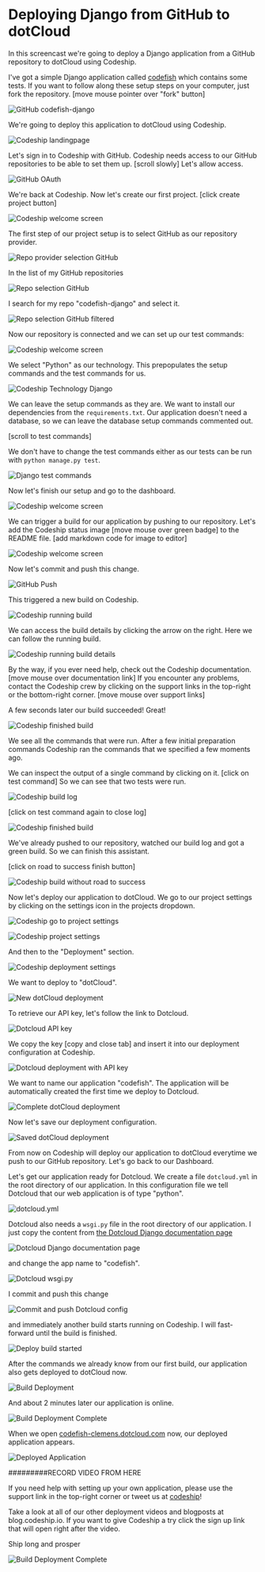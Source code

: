 












Deploying Django from GitHub to dotCloud
======================

In this screencast we're going to deploy a Django application from a GitHub repository to dotCloud using Codeship.





I've got a simple Django application called [codefish][codefish-repo] which contains some tests. If you want to follow along these setup steps on your computer, just fork the repository. [move mouse pointer over "fork" button]

![GitHub codefish-django][screenshot-repository]





We're going to deploy this application to dotCloud using Codeship.

![Codeship landingpage][screenshot-codefish-landingpage]

Let's sign in to Codeship with GitHub. Codeship needs access to our GitHub repositories to be able to set them up. [scroll slowly] Let's allow access.

![GitHub OAuth][screenshot-oauth]

We're back at Codeship. Now let's create our first project. [click create project button]

![Codeship welcome screen][screenshot-codeship-welcome]





The first step of our project setup is to select GitHub as our repository provider.

![Repo provider selection GitHub][screenshot-repo-provider-selection]

In the list of my GitHub repositories

![Repo selection GitHub][screenshot-repo-selection]

I search for my repo "codefish-django" and select it.

![Repo selection GitHub filtered][screenshot-repo-selection-filtered]

Now our repository is connected and we can set up our test commands:

![Codeship welcome screen][screenshot-codeship-technology]

We select "Python" as our technology. This prepopulates the setup commands and the test commands for us.

![Codeship Technology Django][screenshot-codeship-technology-selected]





We can leave the setup commands as they are. We want to install our dependencies from the `requirements.txt`. Our application doesn't need a database, so we can leave the database setup commands commented out.

[scroll to test commands]

We don't have to change the test commands either as our tests can be run with `python manage.py test`.

![Django test commands][screenshot-test-commands]





Now let's finish our setup and go to the dashboard.

![Codeship welcome screen][screenshot-codeship-dasboard]





We can trigger a build for our application by pushing to our repository. Let's add the Codeship status image [move mouse over green badge] to the README file.
[add markdown code for image to editor]

![Codeship welcome screen][screenshot-codeship-image]

Now let's commit and push this change.

![GitHub Push][screenshot-codeship-push]

This triggered a new build on Codeship.

![Codeship running build][screenshot-first-build-running]

We can access the build details by clicking the arrow on the right. Here we can follow the running build.

![Codeship running build details][screenshot-first-build-running-details]

By the way, if you ever need help, check out the Codeship documentation. [move mouse over documentation link] If you encounter any problems, contact the Codeship crew by clicking on the support links in the top-right or the bottom-right corner. [move mouse over support links]

A few seconds later our build succeeded! Great!

![Codeship finished build][screenshot-first-build-finished]

We see all the commands that were run. After a few initial preparation commands Codeship ran the commands that we specified a few moments ago.





We can inspect the output of a single command by clicking on it.
[click on test command]
So we can see that two tests were run.

![Codeship build log][screenshot-build-log]

[click on test command again to close log]

![Codeship finished build][screenshot-first-build-finished]





We've already pushed to our repository, watched our build log and got a green build. So we can finish this assistant.

[click on road to success finish button]

![Codeship build without road to success][screenshot-build-without-road-to-success]





Now let's deploy our application to dotCloud. We go to our project settings by clicking on the settings icon in the projects dropdown.

![Codeship go to project settings][screenshot-go-to-project-settings]

![Codeship project settings][screenshot-project-settings]

And then to the "Deployment" section.

![Codeship deployment settings][screenshot-deployment-settings]

We want to deploy to "dotCloud".

![New dotCloud deployment][screenshot-new-deployment]





To retrieve our API key, let's follow the link to Dotcloud.

![Dotcloud API key][screenshot-dotcloud-api-key]

We copy the key [copy and close tab] and insert it into our deployment configuration at Codeship.

![Dotcloud deployment with API key][screenshot-dotcloud-deployment-api-key]

We want to name our application "codefish". The application will be automatically created the first time we deploy to Dotcloud.





![Complete dotCloud deployment][screenshot-complete-deployment]

Now let's save our deployment configuration.

![Saved dotCloud deployment][screenshot-saved-deployment]

From now on Codeship will deploy our application to dotCloud everytime we push to our GitHub repository.
Let's go back to our Dashboard.





Let's get our application ready for Dotcloud. We create a file `dotcloud.yml` in the root directory of our application. In this configuration file we tell Dotcloud that our web application is of type "python".

![dotcloud.yml][screenshot-dotcloud-yml]

Dotcloud also needs a `wsgi.py` file in the root directory of our application. I just copy the content from [the Dotcloud Django documentation page](http://docs.dotcloud.com/tutorials/python/django/#wsgi-py)

![Dotcloud Django documentation page][screenshot-deployment-documentation-page]

and change the app name to "codefish".

![Dotcloud wsgi.py][screenshot-dotcloud-wsgi-py]

I commit and push this change

![Commit and push Dotcloud config][screenshot-commit-and-push-deployment-config]





and immediately another build starts running on Codeship. I will fast-forward until the build is finished.

![Deploy build started][screenshot-deploy-build-started]

After the commands we already know from our first build, our application also gets deployed to dotCloud now.

![Build Deployment][screenshot-build-deployment]

And about 2 minutes later our application is online.

![Build Deployment Complete][screenshot-build-deployment-complete]





When we open [codefish-clemens.dotcloud.com][codefish-live] now, our deployed application appears.

![Deployed Application][screenshot-deployed-application]

#########RECORD VIDEO FROM HERE

If you need help with setting up your own application, please use the support link in the top-right corner or tweet us at [codeship][codeship-twitter]!

Take a look at all of our other deployment videos and blogposts at blog.codeship.io.
If you want to give Codeship a try click the sign up link that will open right after the video.

Ship long and prosper

![Build Deployment Complete][screenshot-build-deployment-complete]



 [codeship]: https://www.codeship.io/
 [codeship-twitter]: http://www.twitter.com/codeship
 
 [codefish-repo]: https://github.com/codeship-tutorials/codefish-django
 
 
 [codefish-live]: http://codefish-clemens.dotcloud.com
 
 [screenshot-repository]: https://raw.githubusercontent.com/codeship/screencast-storyboards/django-github-dotcloud/screenshots/github/codefish-django/repository.png
 [screenshot-codefish-landingpage]: https://raw.githubusercontent.com/codeship/screencast-storyboards/django-github-dotcloud/screenshots/codeship-landingpage.png
 [screenshot-oauth]: https://raw.githubusercontent.com/codeship/screencast-storyboards/django-github-dotcloud/screenshots/github/oauth.png
 [screenshot-codeship-welcome]: https://raw.githubusercontent.com/codeship/screencast-storyboards/django-github-dotcloud/screenshots/codeship-welcome.png
 [screenshot-repo-provider-selection]: https://raw.githubusercontent.com/codeship/screencast-storyboards/django-github-dotcloud/screenshots/github/repo-provider-selection.png
 [screenshot-repo-selection]: https://raw.githubusercontent.com/codeship/screencast-storyboards/django-github-dotcloud/screenshots/repo-selection.png
 [screenshot-repo-selection-filtered]: https://raw.githubusercontent.com/codeship/screencast-storyboards/django-github-dotcloud/screenshots/django/codefish-django-selection-filtered.png
 [screenshot-codeship-technology]: https://raw.githubusercontent.com/codeship/screencast-storyboards/django-github-dotcloud/screenshots/codeship-technology.png
 [screenshot-codeship-technology-selected]: https://raw.githubusercontent.com/codeship/screencast-storyboards/django-github-dotcloud/screenshots/django/codeship-technology.png
 [screenshot-technology-version]: https://raw.githubusercontent.com/codeship/screencast-storyboards/django-github-dotcloud/screenshots/django/technology-version.png
 [screenshot-test-commands]: https://raw.githubusercontent.com/codeship/screencast-storyboards/django-github-dotcloud/screenshots/django/test-commands.png
 [screenshot-codeship-dasboard]: https://raw.githubusercontent.com/codeship/screencast-storyboards/django-github-dotcloud/screenshots/github/codefish-django/codeship-dashboard.png
 [screenshot-codeship-image]: https://raw.githubusercontent.com/codeship/screencast-storyboards/django-github-dotcloud/screenshots/django/codeship-image.png
 [screenshot-codeship-push]: https://raw.githubusercontent.com/codeship/screencast-storyboards/django-github-dotcloud/screenshots/github/codefish-django/push.png
 [screenshot-first-build-running]: https://raw.githubusercontent.com/codeship/screencast-storyboards/django-github-dotcloud/screenshots/django/first-build-running.png
 [screenshot-first-build-running-details]: https://raw.githubusercontent.com/codeship/screencast-storyboards/django-github-dotcloud/screenshots/github/codefish-django/first-build-running-details.png
 [screenshot-first-build-finished]: https://raw.githubusercontent.com/codeship/screencast-storyboards/django-github-dotcloud/screenshots/github/codefish-django/first-build-finished.png
 [screenshot-build-log]: https://raw.githubusercontent.com/codeship/screencast-storyboards/django-github-dotcloud/screenshots/github/codefish-django/build-log.png
 [screenshot-build-without-road-to-success]: https://raw.githubusercontent.com/codeship/screencast-storyboards/django-github-dotcloud/screenshots/github/codefish-django/build-without-road-to-success.png
 [screenshot-go-to-project-settings]: https://raw.githubusercontent.com/codeship/screencast-storyboards/django-github-dotcloud/screenshots/github/codefish-django/go-to-project-settings.png
 [screenshot-project-settings]: https://raw.githubusercontent.com/codeship/screencast-storyboards/django-github-dotcloud/screenshots/django/project-settings.png
 [screenshot-deployment-settings]: https://raw.githubusercontent.com/codeship/screencast-storyboards/django-github-dotcloud/screenshots/django/deployment-settings.png
 [screenshot-new-deployment]: https://raw.githubusercontent.com/codeship/screencast-storyboards/django-github-dotcloud/screenshots/django/dotcloud/new-deployment.png
 [screenshot-heroku-apps]: https://raw.githubusercontent.com/codeship/screencast-storyboards/django-github-dotcloud/screenshots/dotcloud/heroku-apps.png
 [screenshot-create-heroku-app]: https://raw.githubusercontent.com/codeship/screencast-storyboards/django-github-dotcloud/screenshots/dotcloud/create-heroku-app.png
 [screenshot-heroku-app-created]: https://raw.githubusercontent.com/codeship/screencast-storyboards/django-github-dotcloud/screenshots/dotcloud/heroku-app-created.png
 [screenshot-heroku-deployment-name]: https://raw.githubusercontent.com/codeship/screencast-storyboards/django-github-dotcloud/screenshots/django/dotcloud/heroku-deployment-name.png
 [screenshot-show-api-key]: https://raw.githubusercontent.com/codeship/screencast-storyboards/django-github-dotcloud/screenshots/dotcloud/show-api-key.png
 [screenshot-complete-deployment]: https://raw.githubusercontent.com/codeship/screencast-storyboards/django-github-dotcloud/screenshots/django/dotcloud/complete-deployment.png
 [screenshot-saved-deployment]: https://raw.githubusercontent.com/codeship/screencast-storyboards/django-github-dotcloud/screenshots/django/dotcloud/saved-deployment.png
 [screenshot-added-paragraph]: https://raw.githubusercontent.com/codeship/screencast-storyboards/django-github-dotcloud/screenshots/django/added-paragraph.png
 [screenshot-commit-and-push-paragraph]: https://raw.githubusercontent.com/codeship/screencast-storyboards/django-github-dotcloud/screenshots/github/codefish-django/commit-and-push-paragraph.png
 [screenshot-deploy-build-started]: https://raw.githubusercontent.com/codeship/screencast-storyboards/django-github-dotcloud/screenshots/django/dotcloud/deploy-build-started.png
 [screenshot-build-deployment]: https://raw.githubusercontent.com/codeship/screencast-storyboards/django-github-dotcloud/screenshots/django/dotcloud/build-deployment.png
 [screenshot-build-deployment-complete]: https://raw.githubusercontent.com/codeship/screencast-storyboards/django-github-dotcloud/screenshots/django/dotcloud/build-deployment-complete.png
 [screenshot-deployed-application]: https://raw.githubusercontent.com/codeship/screencast-storyboards/django-github-dotcloud/screenshots/django/dotcloud/deployed-application.png
 [screenshot-select-post-hook]: https://raw.githubusercontent.com/codeship/screencast-storyboards/django-github-dotcloud/screenshots/github/codefish-django/select-post-hook.png
 [screenshot-paste-hook-url]: https://raw.githubusercontent.com/codeship/screencast-storyboards/django-github-dotcloud/screenshots/github/codefish-django/paste-hook-url.png
 [screenshot-hook-added]: https://raw.githubusercontent.com/codeship/screencast-storyboards/django-github-dotcloud/screenshots/github/codefish-django/hook-added.png
 [screenshot-deployment-username]: https://raw.githubusercontent.com/codeship/screencast-storyboards/django-github-dotcloud/screenshots/django/dotcloud/username.png
 [screenshot-create-deployment-token]: https://raw.githubusercontent.com/codeship/screencast-storyboards/django-github-dotcloud/screenshots/django/dotcloud/create-token.png
 [screenshot-add-deployment-config]: https://raw.githubusercontent.com/codeship/screencast-storyboards/django-github-dotcloud/screenshots/dotcloud/add-config.png
 [screenshot-commit-and-push-deployment-config]: https://raw.githubusercontent.com/codeship/screencast-storyboards/django-github-dotcloud/screenshots/github/codefish-django/dotcloud/commit-and-push-deployment-config.png
 [screenshot-dotcloud-api-key]: https://raw.githubusercontent.com/codeship/screencast-storyboards/django-github-dotcloud/screenshots/dotcloud/api-key.png
 [screenshot-dotcloud-deployment-api-key]: https://raw.githubusercontent.com/codeship/screencast-storyboards/django-github-dotcloud/screenshots/django/dotcloud/deployment-api-key.png
 [screenshot-dotcloud-yml]: https://raw.githubusercontent.com/codeship/screencast-storyboards/django-github-dotcloud/screenshots/django/dotcloud/dotcloud-yml.png
 [screenshot-dotcloud-wsgi-py]: https://raw.githubusercontent.com/codeship/screencast-storyboards/django-github-dotcloud/screenshots/django/dotcloud/wsgi-py.png
 [screenshot-deployment-documentation-page]: https://raw.githubusercontent.com/codeship/screencast-storyboards/django-github-dotcloud/screenshots/django/dotcloud/documentation-page.png
 [screenshot-empty-deployment]: https://raw.githubusercontent.com/codeship/screencast-storyboards/django-github-dotcloud/screenshots/django/dotcloud/empty-deployment.png
 [screenshot-deployment-home-page]: https://raw.githubusercontent.com/codeship/screencast-storyboards/django-github-dotcloud/screenshots/dotcloud/home-page.png
 [screenshot-new-deployment-app]: https://raw.githubusercontent.com/codeship/screencast-storyboards/django-github-dotcloud/screenshots/django/dotcloud/new-deployment-app.png
 [screenshot-deployment-oauth]: https://raw.githubusercontent.com/codeship/screencast-storyboards/django-github-dotcloud/screenshots/dotcloud/oauth.png
 [screenshot-app-yml]: https://raw.githubusercontent.com/codeship/screencast-storyboards/django-github-dotcloud/screenshots/django/dotcloud/app-yml.png
 [screenshot-install-tool]: https://raw.githubusercontent.com/codeship/screencast-storyboards/django-github-dotcloud/screenshots/dotcloud/install-tool.png
 [screenshot-sign-in-to-deployment]: https://raw.githubusercontent.com/codeship/screencast-storyboards/django-github-dotcloud/screenshots/dotcloud/sign-in-to-deployment.png
 [screenshot-create-api-token]: https://raw.githubusercontent.com/codeship/screencast-storyboards/django-github-dotcloud/screenshots/dotcloud/create-api-token.png
 [screenshot-insert-api-token]: https://raw.githubusercontent.com/codeship/screencast-storyboards/django-github-dotcloud/screenshots/dotcloud/insert-api-token.png
 [screenshot-look-up-url]: https://raw.githubusercontent.com/codeship/screencast-storyboards/django-github-dotcloud/screenshots/dotcloud/look-up-url.png

